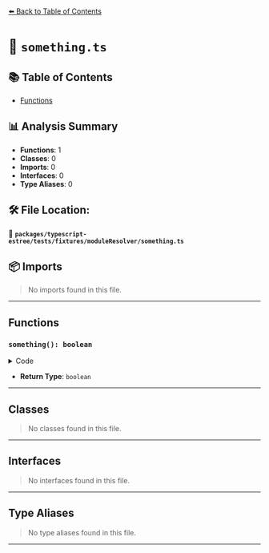 [⬅️ Back to Table of Contents](../../../../../index.md)

# 📄 `something.ts`

## 📚 Table of Contents

- [Functions](#functions)

## 📊 Analysis Summary

- **Functions**: 1
- **Classes**: 0
- **Imports**: 0
- **Interfaces**: 0
- **Type Aliases**: 0

## 🛠️ File Location:
📂 **`packages/typescript-estree/tests/fixtures/moduleResolver/something.ts`**

## 📦 Imports

> No imports found in this file.


---

## Functions

### `something(): boolean`

<details><summary>Code</summary>

```ts
() => true
```
</details>

- **Return Type**: `boolean`

---

## Classes

> No classes found in this file.


---

## Interfaces

> No interfaces found in this file.


---

## Type Aliases

> No type aliases found in this file.


---